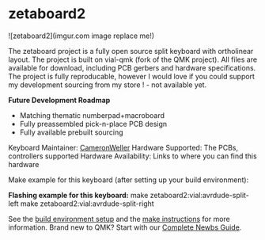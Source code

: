 # zetaboard2

![zetaboard2](imgur.com image replace me!)

The zetaboard project is a fully open source split keyboard with ortholinear layout. The project is built on vial-qmk (fork of the QMK project). All files are available for download, including PCB gerbers and hardware specifications. The project is fully reproducable, however I would love if you could support my development sourcing from my store ! - not available yet. 

**Future Development Roadmap**

* Matching thematic numberpad+macroboard
* Fully preassembled pick-n-place PCB design
* Fully available prebuilt sourcing



Keyboard Maintainer: [CameronWeller](https://github.com/CameronWeller)
Hardware Supported: The PCBs, controllers supported
Hardware Availability: Links to where you can find this hardware

Make example for this keyboard (after setting up your build environment):

**Flashing example for this keyboard:**
make zetaboard2:vial:avrdude-split-left
make zetaboard2:vial:avrdude-split-right


See the [build environment setup](https://docs.qmk.fm/#/getting_started_build_tools) and the [make instructions](https://docs.qmk.fm/#/getting_started_make_guide) for more information. Brand new to QMK? Start with our [Complete Newbs Guide](https://docs.qmk.fm/#/newbs).
